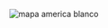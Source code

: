 ![mapa america blanco](https://github.com/user-attachments/assets/c52753cb-0938-4906-a5da-acbe178d15a2)
